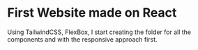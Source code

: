 # First Website made on React 
Using TailwindCSS, FlexBox, I start creating the folder for all the components and with the responsive approach first.


